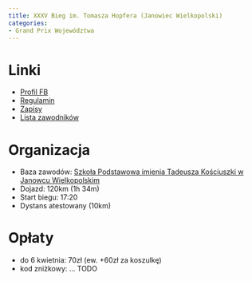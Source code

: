 ```yaml
---
title: XXXV Bieg im. Tomasza Hopfera (Janowiec Wielkopolski)
categories:
- Grand Prix Województwa
---
```


# Linki
* [Profil FB](https://www.facebook.com/biegi.hopfera)
* [Regulamin](https://online.datasport.pl/zapisy/portal/regulaminy/regulamin_10705.pdf)
* [Zapisy](https://online.datasport.pl/zapisy/portal/zawody.php?zawody=10705)
* [Lista zawodników](https://online.datasport.pl/zapisy/portal/listy/?zawody=10705)

# Organizacja
* Baza zawodów: [Szkoła Podstawowa imienia Tadeusza Kościuszki w Janowcu Wielkopolskim](https://maps.app.goo.gl/gRtjZCkY9vEJEqST9)
* Dojazd: 120km (1h 34m)
* Start biegu: 17:20
* Dystans atestowany (10km)

# Opłaty
* do 6 kwietnia: 70zł (ew. +60zł za koszulkę)
* kod zniżkowy: ... TODO
